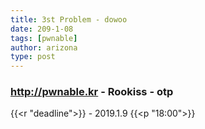 ```yaml
---
title: 3st Problem - dowoo
date: 209-1-08
tags: [pwnable]
author: arizona
type: post
---
```


### http://pwnable.kr - Rookiss - otp

{{<r "deadline">}} - 2019.1.9 {{<p "18:00">}}

